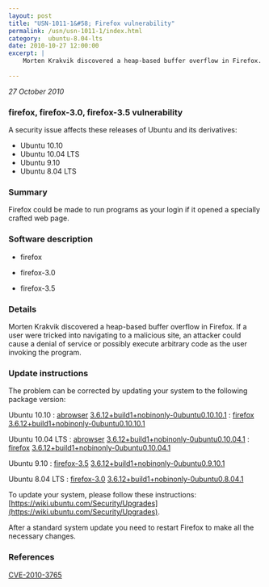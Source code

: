 ```yaml
---
layout: post
title: "USN-1011-1&#58; Firefox vulnerability"
permalink: /usn/usn-1011-1/index.html
category:  ubuntu-8.04-lts
date: 2010-10-27 12:00:00
excerpt: |
    Morten Krakvik discovered a heap-based buffer overflow in Firefox. If a user were tricked into navigating to a malicious site, an attacker could cause a denial of service or possibly execute arbitrary code as the user invoking the program. 
    
--- 
```

 
 

*27 October 2010*

### firefox, firefox-3.0, firefox-3.5 vulnerability

A security issue affects these releases of Ubuntu and its derivatives:

* Ubuntu 10.10
* Ubuntu 10.04 LTS
* Ubuntu 9.10
* Ubuntu 8.04 LTS

### Summary

Firefox could be made to run programs as your login if it opened a specially crafted web page.

### Software description

* firefox 

* firefox-3.0 

* firefox-3.5 

### Details

Morten Krakvik discovered a heap-based buffer overflow in Firefox. If a user were tricked into navigating to a malicious site, an attacker could cause a denial of service or possibly execute arbitrary code as the user invoking the program. 

### Update instructions

The problem can be corrected by updating your system to the following package version:

Ubuntu 10.10
 : [abrowser](https://launchpad.net/ubuntu/+source/firefox) <span> [3.6.12+build1+nobinonly-0ubuntu0.10.10.1](https://launchpad.net/ubuntu/+source/firefox/3.6.12+build1+nobinonly-0ubuntu0.10.10.1) </span> 
 : [firefox](https://launchpad.net/ubuntu/+source/firefox) <span> [3.6.12+build1+nobinonly-0ubuntu0.10.10.1](https://launchpad.net/ubuntu/+source/firefox/3.6.12+build1+nobinonly-0ubuntu0.10.10.1) </span> 

Ubuntu 10.04 LTS
 : [abrowser](https://launchpad.net/ubuntu/+source/firefox) <span> [3.6.12+build1+nobinonly-0ubuntu0.10.04.1](https://launchpad.net/ubuntu/+source/firefox/3.6.12+build1+nobinonly-0ubuntu0.10.04.1) </span> 
 : [firefox](https://launchpad.net/ubuntu/+source/firefox) <span> [3.6.12+build1+nobinonly-0ubuntu0.10.04.1](https://launchpad.net/ubuntu/+source/firefox/3.6.12+build1+nobinonly-0ubuntu0.10.04.1) </span> 

Ubuntu 9.10
 : [firefox-3.5](https://launchpad.net/ubuntu/+source/firefox-3.5) <span> [3.6.12+build1+nobinonly-0ubuntu0.9.10.1](https://launchpad.net/ubuntu/+source/firefox-3.5/3.6.12+build1+nobinonly-0ubuntu0.9.10.1) </span> 

Ubuntu 8.04 LTS
 : [firefox-3.0](https://launchpad.net/ubuntu/+source/firefox-3.0) <span> [3.6.12+build1+nobinonly-0ubuntu0.8.04.1](https://launchpad.net/ubuntu/+source/firefox-3.0/3.6.12+build1+nobinonly-0ubuntu0.8.04.1) </span> 

To update your system, please follow these instructions: [https://wiki.ubuntu.com/Security/Upgrades](https://wiki.ubuntu.com/Security/Upgrades).

After a standard system update you need to restart Firefox to make all the necessary changes. 

### References

 
 [CVE-2010-3765](http://people.ubuntu.com/~ubuntu-security/cve/CVE-2010-3765)
 

